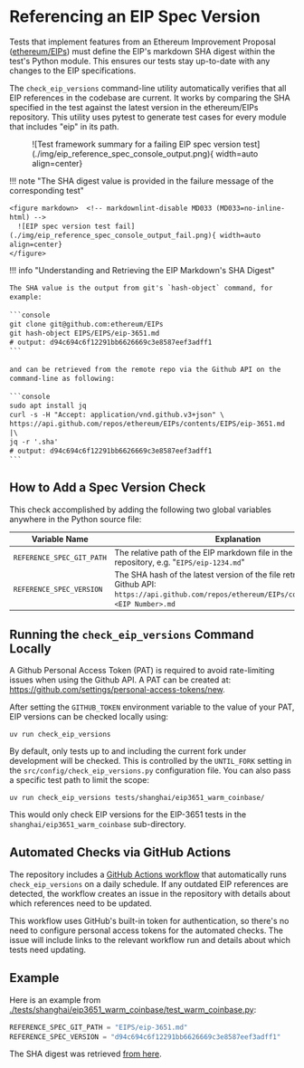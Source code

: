 # Referencing an EIP Spec Version

Tests that implement features from an Ethereum Improvement Proposal ([ethereum/EIPs](https://github.com/ethereum/EIPs/tree/master/EIPS)) must define the EIP's markdown SHA digest within the test's Python module. This ensures our tests stay up-to-date with any changes to the EIP specifications.

The `check_eip_versions` command-line utility automatically verifies that all EIP references in the codebase are current. It works by comparing the SHA specified in the test against the latest version in the ethereum/EIPs repository. This utility uses pytest to generate test cases for every module that includes "eip" in its path.

<figure markdown>  <!-- markdownlint-disable MD033 (MD033=no-inline-html) -->
  ![Test framework summary for a failing EIP spec version test](./img/eip_reference_spec_console_output.png){ width=auto align=center}
</figure>

!!! note "The SHA digest value is provided in the failure message of the corresponding test"

    <figure markdown>  <!-- markdownlint-disable MD033 (MD033=no-inline-html) -->
      ![EIP spec version test fail](./img/eip_reference_spec_console_output_fail.png){ width=auto align=center}
    </figure>

!!! info "Understanding and Retrieving the EIP Markdown's SHA Digest"

    The SHA value is the output from git's `hash-object` command, for example:

    ```console
    git clone git@github.com:ethereum/EIPs
    git hash-object EIPS/EIPS/eip-3651.md
    # output: d94c694c6f12291bb6626669c3e8587eef3adff1
    ```

    and can be retrieved from the remote repo via the Github API on the command-line as following:

    ```console
    sudo apt install jq
    curl -s -H "Accept: application/vnd.github.v3+json" \
    https://api.github.com/repos/ethereum/EIPs/contents/EIPS/eip-3651.md |\
    jq -r '.sha'
    # output: d94c694c6f12291bb6626669c3e8587eef3adff1
    ```

## How to Add a Spec Version Check

This check accomplished by adding the following two global variables anywhere in the Python source file:

| Variable Name             | Explanation                                                                                                                                                     |
| ------------------------- | --------------------------------------------------------------------------------------------------------------------------------------------------------------- |
| `REFERENCE_SPEC_GIT_PATH` | The relative path of the EIP markdown file in the [ethereum/EIPs](https://github.com/ethereum/EIPs/) repository, e.g. "`EIPS/eip-1234.md`"                      |
| `REFERENCE_SPEC_VERSION`  | The SHA hash of the latest version of the file retrieved from the Github API:<br>`https://api.github.com/repos/ethereum/EIPs/contents/EIPS/eip-<EIP Number>.md` |

## Running the `check_eip_versions` Command Locally

A Github Personal Access Token (PAT) is required to avoid rate-limiting issues when using the Github API. A PAT can be created at: https://github.com/settings/personal-access-tokens/new.

After setting the `GITHUB_TOKEN` environment variable to the value of your PAT, EIP versions can be checked locally using:

```shell
uv run check_eip_versions
```

By default, only tests up to and including the current fork under development will be checked. This is controlled by the `UNTIL_FORK` setting in the `src/config/check_eip_versions.py` configuration file. You can also pass a specific test path to limit the scope:

```shell
uv run check_eip_versions tests/shanghai/eip3651_warm_coinbase/
```

This would only check EIP versions for the EIP-3651 tests in the `shanghai/eip3651_warm_coinbase` sub-directory.

## Automated Checks via GitHub Actions

The repository includes a [GitHub Actions workflow](https://github.com/ethereum/execution-spec-tests/actions/workflows/check_eip_versions.yaml) that automatically runs `check_eip_versions` on a daily schedule. If any outdated EIP references are detected, the workflow creates an issue in the repository with details about which references need to be updated.

This workflow uses GitHub's built-in token for authentication, so there's no need to configure personal access tokens for the automated checks. The issue will include links to the relevant workflow run and details about which tests need updating.

## Example

Here is an example from [./tests/shanghai/eip3651_warm_coinbase/test_warm_coinbase.py](../tests/shanghai/eip3651_warm_coinbase/test_warm_coinbase/index.md):

```python
REFERENCE_SPEC_GIT_PATH = "EIPS/eip-3651.md"
REFERENCE_SPEC_VERSION = "d94c694c6f12291bb6626669c3e8587eef3adff1"
```

The SHA digest was retrieved [from here](https://api.github.com/repos/ethereum/EIPs/contents/EIPS/eip-3651.md).
